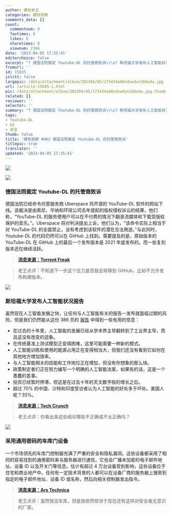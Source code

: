```yaml
---
author: 硬核老王
categories: 硬核观察
comments_data: []
count:
  commentnum: 0
  favtimes: 0
  likes: 0
  sharetimes: 0
  viewnum: 2346
date: '2023-04-05 17:35:41'
editorchoice: false
excerpt: "? 德国法院裁定 Youtube-DL 的托管商败诉\r\n? 斯坦福大学发布人工智能状况报告\r\n? 采用通用密码的车库门设备\r\n» \r\n»"
fromurl: ''
id: 15695
islctt: false
largepic: /data/attachment/album/202304/05/173434a68vdvwdun1b6edw.jpg
url: /article-15695-1.html
pic: /data/attachment/album/202304/05/173434a68vdvwdun1b6edw.jpg.thumb.jpg
related: []
reviewer: ''
selector: ''
summary: "? 德国法院裁定 Youtube-DL 的托管商败诉\r\n? 斯坦福大学发布人工智能状况报告\r\n? 采用通用密码的车库门设备\r\n» \r\n»"
tags:
- Youtube-DL
- AI
- 安全
thumb: false
title: '硬核观察 #962 德国法院裁定 Youtube-DL 的托管商败诉'
titlepic: true
translator: ''
updated: '2023-04-05 17:35:41'
---
```


![](/data/attachment/album/202304/05/173434a68vdvwdun1b6edw.jpg)


![](/data/attachment/album/202304/05/173444zz91y59b253jv9v2.jpg)


### 德国法院裁定 Youtube-DL 的托管商败诉


德国法院已经命令托管服务商 Uberspace 将开源的 YouTube-DL 软件的网站下线。该裁决是由索尼、华纳和环球公司去年提起的版权侵权诉讼的结果，他们称，“YouTube-DL 的服务使用户可以在不付费的情况下翻录流媒体和下载受版权保护的音乐。”。Uberspace 将对判决提出上诉，他们认为，“该命令实际上相当于对 YouTube-DL 的全面禁止，没有考虑到该软件的潜在合法用途。”与此同时，Youtube-DL 的代码仍然可以在 GitHub 上找到。需要提及的是，原始版本的 YouTube-DL 在 GitHub 上的最后一个发布版本是 2021 年底发布的。而一些复刻版本还在继续活跃。



> 
> **[消息来源：Torrent Freak](https://torrentfreak.com/music-labels-win-legal-battle-against-youtube-dls-hosting-provider-230404/)**
> 
> 
> 



> 
> 老王点评：不知道下一步这个压力是否就会转移到 GitHub，比如不允许发布构建版本。
> 
> 
> 


![](/data/attachment/album/202304/05/173455cvwwdjjej0v20ddl.jpg)


### 斯坦福大学发布人工智能状况报告


虽然现在人工智能发展之快，让任何与人工智能有关的报告一发布就面临过期的风险，但是我们仍然能从这份 386 页的 [报告](https://aiindex.stanford.edu/wp-content/uploads/2023/04/HAI_AI-Index_Report_2023.pdf) 中得到一些有用的信息：


* 在过去的十年里，人工智能的发展已经从学术界主导翻转到了工业界主导，而且这没有改变的迹象。
* 在传统基准上测试模型正变得困难，这里可能需要一种新的模式。
* 人工智能训练和使用的能源占用正在变得相当大，但我们还没有看到它如何在其他地方增加效率。
* 与人工智能相关的技能和工作岗位正在增加，但没有你想象的那么快。
* 政策制定者们正在努力编写一个明确的人工智能法案，如果有的话，这是一个愚蠢的差事。
* 投资已经暂时停滞，但这是在过去十年的天文数字般的增长之后。
* 超过 70% 的中国、沙特和印度受访者认为人工智能的好处多于坏处。美国人呢？35%。



> 
> **[消息来源：Tech Crunch](https://techcrunch.com/2023/04/04/the-takeaways-from-stanfords-386-page-report-on-the-state-of-ai/)**
> 
> 
> 



> 
> 老王点评：你看出来这些结论哪些不正确或不太正确吗？
> 
> 
> 


![](/data/attachment/album/202304/05/173509iuyd53joxyad14yx.jpg)


### 采用通用密码的车库门设备


一个市场领先的车库门控制器充满了严重的安全和隐私漏洞。这些设备都采用了相同的容易找到的通用密码来与服务器进行通信，它也会广播未加密的电子邮件地址、设备 ID 以及开关门等信息。估计有超过 4 万台设备受到影响，这些设备位于住宅和商业地产中。任何有一定技术背景的人都可以在设备厂商的服务器上搜索到指定的电子邮件地址、设备 ID 或名称，然后向相关控制器发出指令。



> 
> **[消息来源：Ars Technica](https://arstechnica.com/information-technology/2023/04/open-garage-doors-anywhere-in-the-world-by-exploiting-this-smart-device/)**
> 
> 
> 



> 
> 老王点评：虽然我没车库，但是我依然惊讶于现在还有这样对安全毫无意识的厂家。
> 
> 
>